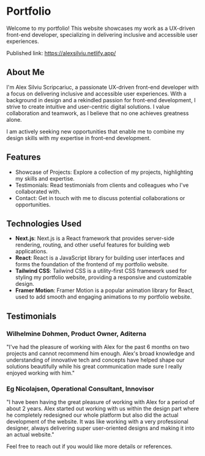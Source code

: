 # Portfolio

Welcome to my portfolio! This website showcases my work as a UX-driven front-end developer, specializing in delivering inclusive and accessible user experiences.

Published link: https://alexsilviu.netlify.app/

## About Me

I'm Alex Silviu Scripcariuc, a passionate UX-driven front-end developer with a focus on delivering inclusive and accessible user experiences. With a background in design and a rekindled passion for front-end development, I strive to create intuitive and user-centric digital solutions. I value collaboration and teamwork, as I believe that no one achieves greatness alone.

I am actively seeking new opportunities that enable me to combine my design skills with my expertise in front-end development.

## Features

- Showcase of Projects: Explore a collection of my projects, highlighting my skills and expertise.
- Testimonials: Read testimonials from clients and colleagues who I've collaborated with.
- Contact: Get in touch with me to discuss potential collaborations or opportunities.

## Technologies Used

- **Next.js**: Next.js is a React framework that provides server-side rendering, routing, and other useful features for building web applications.
- **React**: React is a JavaScript library for building user interfaces and forms the foundation of the frontend of my portfolio website.
- **Tailwind CSS**: Tailwind CSS is a utility-first CSS framework used for styling my portfolio website, providing a responsive and customizable design.
- **Framer Motion**: Framer Motion is a popular animation library for React, used to add smooth and engaging animations to my portfolio website.

## Testimonials

### Wilhelmine Dohmen, Product Owner, Aditerna

"I've had the pleasure of working with Alex for the past 6 months on two projects and cannot recommend him enough. Alex's broad knowledge and understanding of innovative tech and concepts have helped shape our solutions beautifully while his great communication made sure I really enjoyed working with him."

### Eg Nicolajsen, Operational Consultant, Innovisor

"I have been having the great pleasure of working with Alex for a period of about 2 years. Alex started out working with us within the design part where he completely redesigned our whole platform but also did the actual development of the website. It was like working with a very professional designer, always delivering super user-oriented designs and making it into an actual website."

Feel free to reach out if you would like more details or references.
